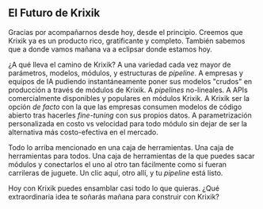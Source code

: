 ## El Futuro de Krixik

Gracias por acompañarnos desde hoy, desde el principio. Creemos que Krixik ya es un producto rico, gratificante y completo. También sabemos que a donde vamos mañana va a eclipsar donde estamos hoy.

¿A qué lleva el camino de Krixik? A una variedad cada vez mayor de parámetros, modelos, módulos, y estructuras de *pipeline*. A empresas y equipos de IA pudiendo instantáneamente poner sus modelos "crudos" en producción a través de módulos de Krixik. A *pipelines* no-lineales. A APIs comercialmente disponibles y populares en módulos Krixik. A Krixik ser la opción _de facto_ con la que las empresas consumen modelos de código abierto tras hacerles *fine-tuning* con sus propios datos. A parametrización personalizada en costo vs velocidad para todo módulo sin dejar de ser la alternativa más costo-efectiva en el mercado.

Todo lo arriba mencionado en una caja de herramientas. Una caja de herramientas para todos. Una caja de herramientas de la que puedes sacar módulos y conectarlos el uno al otro tan fácilmente como si fueran carrileras de juguete. Un clic aquí, otro allí, y tu *pipeline* está listo.

Hoy con Krixik puedes ensamblar casi todo lo que quieras. ¿Qué extraordinaria idea te soñarás mañana para construir con Krixik?
